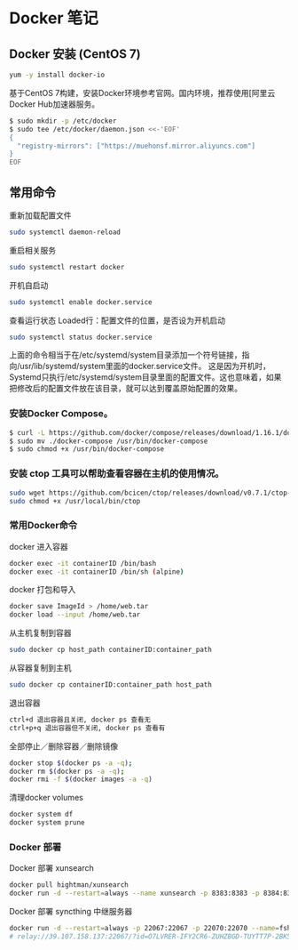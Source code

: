 # Docker 笔记

## Docker 安装 (CentOS 7)
```sh
yum -y install docker-io
```
基于CentOS 7构建，安装Docker环境参考官网。国内环境，推荐使用[阿里云Docker Hub加速器服务。
```sh
$ sudo mkdir -p /etc/docker
$ sudo tee /etc/docker/daemon.json <<-'EOF'
{
  "registry-mirrors": ["https://muehonsf.mirror.aliyuncs.com"]
}
EOF
```

## 常用命令

重新加载配置文件
```sh
sudo systemctl daemon-reload
```

重启相关服务
```sh
sudo systemctl restart docker
```

开机自启动
```sh
sudo systemctl enable docker.service
```

查看运行状态 Loaded行：配置文件的位置，是否设为开机启动
```sh
sudo systemctl status docker.service 
```

上面的命令相当于在/etc/systemd/system目录添加一个符号链接，指向/usr/lib/systemd/system里面的docker.service文件。
这是因为开机时，Systemd只执行/etc/systemd/system目录里面的配置文件。这也意味着，如果把修改后的配置文件放在该目录，就可以达到覆盖原始配置的效果。

### 安装Docker Compose。
```sh
$ curl -L https://github.com/docker/compose/releases/download/1.16.1/docker-compose-`uname -s`-`uname -m` > ./docker-compose
$ sudo mv ./docker-compose /usr/bin/docker-compose
$ sudo chmod +x /usr/bin/docker-compose
```

### 安装 ctop 工具可以帮助查看容器在主机的使用情况。
```sh
sudo wget https://github.com/bcicen/ctop/releases/download/v0.7.1/ctop-0.7.1-linux-amd64 -O /usr/local/bin/ctop
sudo chmod +x /usr/local/bin/ctop
```

### 常用Docker命令

docker 进入容器
```sh
docker exec -it containerID /bin/bash 
docker exec -it containerID /bin/sh (alpine)
```

docker 打包和导入
```sh
docker save ImageId > /home/web.tar
docker load --input /home/web.tar
```

从主机复制到容器
```sh
sudo docker cp host_path containerID:container_path
```

从容器复制到主机
```sh
sudo docker cp containerID:container_path host_path
```

退出容器
```sh
ctrl+d 退出容器且关闭, docker ps 查看无
ctrl+p+q 退出容器但不关闭, docker ps 查看有
```

全部停止／删除容器／删除镜像
```sh
docker stop $(docker ps -a -q);
docker rm $(docker ps -a -q);
docker rmi -f $(docker images -a -q)
```

清理docker volumes
```sh
docker system df
docker system prune
```

### Docker 部署

Docker 部署 xunsearch
```sh
docker pull hightman/xunsearch
docker run -d --restart=always --name xunsearch -p 8383:8383 -p 8384:8384 -v /home/docer/xunsearch/data:/usr/local/xunsearch/data hightman/xunsearch:latest
```

Docker 部署 syncthing 中继服务器
```sh
docker run -d --restart=always -p 22067:22067 -p 22070:22070 --name=fshd_relay kylemanna/syncthing-relay
# relay://39.107.158.137:22067/?id=O7LVRER-IFY2CR6-ZUHZBGD-TUYTT7P-2BK5JPC-AVLLTVE-UTBAFZX-O3VBFQY&pingInterval=1m0s&networkTimeout=2m0s&sessionLimitBps=0&globalLimitBps=0&statusAddr=:22070&providedBy=
```


